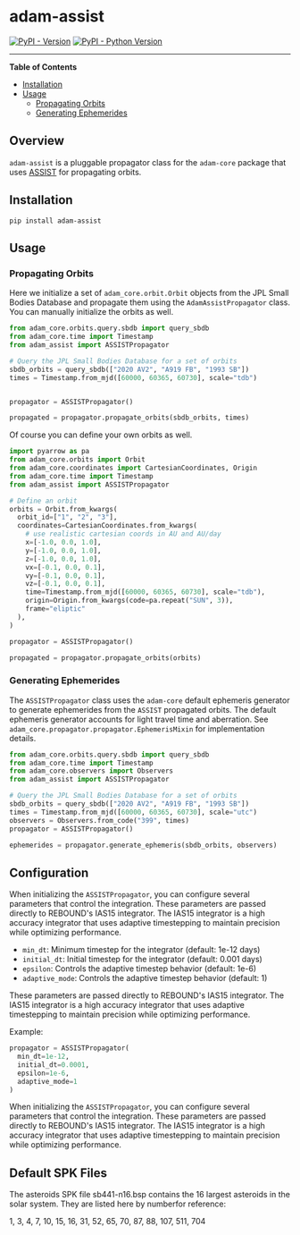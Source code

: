 # adam-assist

[![PyPI - Version](https://img.shields.io/pypi/v/adam-assist.svg)](https://pypi.org/project/adam-assist)
[![PyPI - Python Version](https://img.shields.io/pypi/pyversions/adam-assist.svg)](https://pypi.org/project/adam-assist)

-----

**Table of Contents**


- [Installation](#installation)
- [Usage](#usage)
  - [Propagating Orbits](#propagating-orbits)
  - [Generating Ephemerides](#generating-ephemerides)


## Overview
`adam-assist` is a pluggable propagator class for the `adam-core` package that uses [ASSIST](https://github.com/matthewholman/assist) for propagating orbits.


## Installation

```console
pip install adam-assist
```

## Usage

### Propagating Orbits

Here we initialize a set of `adam_core.orbit.Orbit` objects from the JPL Small Bodies Database and propagate them using the `AdamAssistPropagator` class. You can manually initialize the orbits as well.

```python
from adam_core.orbits.query.sbdb import query_sbdb
from adam_core.time import Timestamp
from adam_assist import ASSISTPropagator

# Query the JPL Small Bodies Database for a set of orbits
sbdb_orbits = query_sbdb(["2020 AV2", "A919 FB", "1993 SB"])
times = Timestamp.from_mjd([60000, 60365, 60730], scale="tdb")


propagator = ASSISTPropagator()

propagated = propagator.propagate_orbits(sbdb_orbits, times)
```

Of course you can define your own orbits as well.

```python
import pyarrow as pa
from adam_core.orbits import Orbit
from adam_core.coordinates import CartesianCoordinates, Origin
from adam_core.time import Timestamp
from adam_assist import ASSISTPropagator

# Define an orbit
orbits = Orbit.from_kwargs(
  orbit_id=["1", "2", "3"],
  coordinates=CartesianCoordinates.from_kwargs(
    # use realistic cartesian coords in AU and AU/day
    x=[-1.0, 0.0, 1.0],
    y=[-1.0, 0.0, 1.0],
    z=[-1.0, 0.0, 1.0],
    vx=[-0.1, 0.0, 0.1],
    vy=[-0.1, 0.0, 0.1],
    vz=[-0.1, 0.0, 0.1],
    time=Timestamp.from_mjd([60000, 60365, 60730], scale="tdb"),
    origin=Origin.from_kwargs(code=pa.repeat("SUN", 3)),
    frame="eliptic"
  ),
)

propagator = ASSISTPropagator()

propagated = propagator.propagate_orbits(orbits)
```

### Generating Ephemerides

The `ASSISTPropagator` class uses the `adam-core` default ephemeris generator to generate ephemerides from the `ASSIST` propagated orbits. The default ephemeris generator accounts for light travel time and aberration. See `adam_core.propagator.propagator.EphemerisMixin` for implementation details.


```python
from adam_core.orbits.query.sbdb import query_sbdb
from adam_core.time import Timestamp
from adam_core.observers import Observers
from adam_assist import ASSISTPropagator

# Query the JPL Small Bodies Database for a set of orbits
sbdb_orbits = query_sbdb(["2020 AV2", "A919 FB", "1993 SB"])
times = Timestamp.from_mjd([60000, 60365, 60730], scale="utc")
observers = Observers.from_code("399", times)
propagator = ASSISTPropagator()

ephemerides = propagator.generate_ephemeris(sbdb_orbits, observers)
```

## Configuration

When initializing the `ASSISTPropagator`, you can configure several parameters that control the integration. 
These parameters are passed directly to REBOUND's IAS15 integrator. The IAS15 integrator is a high accuracy integrator that uses adaptive timestepping to maintain precision while optimizing performance.

- `min_dt`: Minimum timestep for the integrator (default: 1e-12 days)
- `initial_dt`: Initial timestep for the integrator (default: 0.001 days)
- `epsilon`: Controls the adaptive timestep behavior (default: 1e-6)
- `adaptive_mode`: Controls the adaptive timestep behavior (default: 1)

These parameters are passed directly to REBOUND's IAS15 integrator. The IAS15 integrator is a high accuracy integrator that uses adaptive timestepping to maintain precision while optimizing performance.

Example:

```python
propagator = ASSISTPropagator(
  min_dt=1e-12,
  initial_dt=0.0001,
  epsilon=1e-6,
  adaptive_mode=1
)
```

When initializing the `ASSISTPropagator`, you can configure several parameters that control the integration. 
These parameters are passed directly to REBOUND's IAS15 integrator. The IAS15 integrator is a high accuracy integrator that uses adaptive timestepping to maintain precision while optimizing performance.

## Default SPK Files

The asteroids SPK file sb441-n16.bsp contains the 16 largest asteroids in the solar system. They are listed here by numberfor reference:

1, 3, 4, 7, 10, 15, 16, 31, 52, 65, 70, 87, 88, 107, 511, 704

